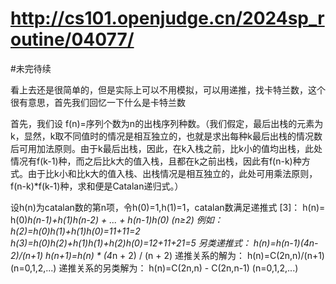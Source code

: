 # http://cs101.openjudge.cn/2024sp_routine/04077/
#未完待续 

看上去还是很简单的，但是实际上可以不用模拟，可以用递推，找卡特兰数，这个很有意思，首先我们回忆一下什么是卡特兰数

首先，我们设 f(n)=序列个数为n的出栈序列种数。（我们假定，最后出栈的元素为k，显然，k取不同值时的情况是相互独立的，也就是求出每种k最后出栈的情况数后可用加法原则。由于k最后出栈，因此，在k入栈之前，比k小的值均出栈，此处情况有f(k-1)种，而之后比k大的值入栈，且都在k之前出栈，因此有f(n-k)种方式。由于比k小和比k大的值入栈、出栈情况是相互独立的，此处可用乘法原则，f(n-k)*f(k-1)种，求和便是Catalan递归式。）

设h(n)为catalan数的第n项，令h(0)=1,h(1)=1，catalan数满足递推式 [3]：
h(n)= h(0)*h(n-1)+h(1)*h(n-2) + ... + h(n-1)*h(0) (n≥2)
例如：h(2)=h(0)*h(1)+h(1)*h(0)=1*1+1*1=2
h(3)=h(0)*h(2)+h(1)*h(1)+h(2)*h(0)=1*2+1*1+2*1=5
另类递推式：
h(n)=h(n-1)*(4*n-2)/(n+1)
h(n+1)=h(n) * (4*n + 2) / (n + 2)
递推关系的解为：
h(n)=C(2n,n)/(n+1) (n=0,1,2,...)
递推关系的另类解为：
h(n)=C(2n,n) - C(2n,n-1) (n=0,1,2,...)

